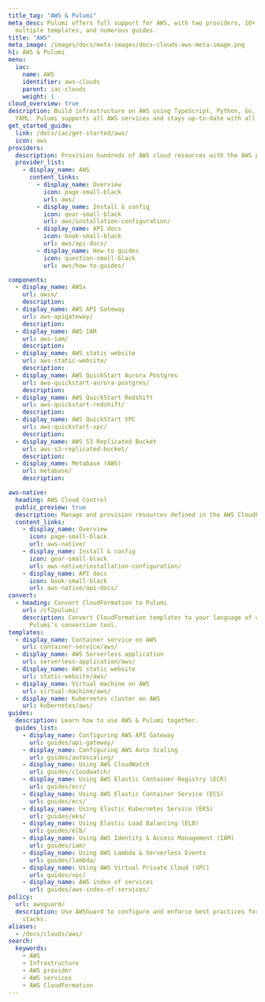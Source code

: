 ```yaml
---
title_tag: "AWS & Pulumi"
meta_desc: Pulumi offers full support for AWS, with two providers, 10+ components,
  multiple templates, and numerous guides.
title: "AWS"
meta_image: /images/docs/meta-images/docs-clouds-aws-meta-image.png
h1: AWS & Pulumi
menu:
  iac:
    name: AWS
    identifier: aws-clouds
    parent: iac-clouds
    weight: 1
cloud_overview: true
description: Build infrastructure on AWS using TypeScript, Python, Go, C#, Java or
  YAML. Pulumi supports all AWS services and stays up-to-date with all AWS features.
get_started_guide:
  link: /docs/iac/get-started/aws/
  icon: aws
providers:
  description: Provision hundreds of AWS cloud resources with the AWS provider.
  provider_list:
    - display_name: AWS
      content_links:
        - display_name: Overview
          icon: page-small-black
          url: aws/
        - display_name: Install & config
          icon: gear-small-black
          url: aws/installation-configuration/
        - display_name: API docs
          icon: book-small-black
          url: aws/api-docs/
        - display_name: How-to guides
          icon: question-small-black
          url: aws/how-to-guides/

components:
  - display_name: AWSx
    url: awsx/
    description:
  - display_name: AWS API Gateway
    url: aws-apigateway/
    description:
  - display_name: AWS IAM
    url: aws-iam/
    description:
  - display_name: AWS static website
    url: aws-static-website/
    description:
  - display_name: AWS QuickStart Aurora Postgres
    url: aws-quickstart-aurora-postgres/
    description:
  - display_name: AWS QuickStart Redshift
    url: aws-quickstart-redshift/
    description:
  - display_name: AWS QuickStart VPC
    url: aws-quickstart-vpc/
    description:
  - display_name: AWS S3 Replicated Bucket
    url: aws-s3-replicated-bucket/
    description:
  - display_name: Metabase (AWS)
    url: metabase/
    description:

aws-native:
  heading: AWS Cloud Control
  public_preview: true
  description: Manage and provision resources defined in the AWS CloudFormation Registry.
  content_links:
    - display_name: Overview
      icon: page-small-black
      url: aws-native/
    - display_name: Install & config
      icon: gear-small-black
      url: aws-native/installation-configuration/
    - display_name: API docs
      icon: book-small-black
      url: aws-native/api-docs/
convert:
  - heading: Convert CloudFormation to Pulumi
    url: /cf2pulumi/
    description: Convert CloudFormation templates to your language of choice with
      Pulumi's conversion tool.
templates:
  - display_name: Container service on AWS
    url: container-service/aws/
  - display_name: AWS Serverless application
    url: serverless-application/aws/
  - display_name: AWS static website
    url: static-website/aws/
  - display_name: Virtual machine on AWS
    url: virtual-machine/aws/
  - display_name: Kubernetes cluster on AWS
    url: kubernetes/aws/
guides:
  description: Learn how to use AWS & Pulumi together.
  guides_list:
    - display_name: Configuring AWS API Gateway
      url: guides/api-gateway/
    - display_name: Configuring AWS Auto Scaling
      url: guides/autoscaling/
    - display_name: Using AWS CloudWatch
      url: guides/cloudwatch/
    - display_name: Using AWS Elastic Container Registry (ECR)
      url: guides/ecr/
    - display_name: Using AWS Elastic Container Service (ECS)
      url: guides/ecs/
    - display_name: Using Elastic Kubernetes Service (EKS)
      url: guides/eks/
    - display_name: Using Elastic Load Balancing (ELB)
      url: guides/elb/
    - display_name: Using AWS Identity & Access Management (IAM)
      url: guides/iam/
    - display_name: Using AWS Lambda & Serverless Events
      url: guides/lambda/
    - display_name: Using AWS Virtual Private Cloud (VPC)
      url: guides/vpc/
    - display_name: AWS index of services
      url: guides/aws-index-of-services/
policy:
  url: awsguard/
  description: Use AWSGuard to configure and enforce best practices for your Pulumi
    stacks.
aliases:
  - /docs/clouds/aws/
search:
  keywords:
    - AWS
    - Infrastructure
    - AWS provider
    - AWS services
    - AWS CloudFormation
---
```




